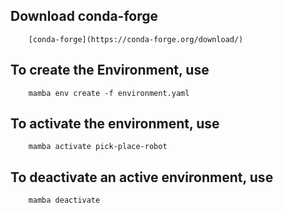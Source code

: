 ## Download conda-forge
```
    [conda-forge](https://conda-forge.org/download/)
```
## To create the Environment, use
```
    mamba env create -f environment.yaml
```
## To activate the environment, use
```
    mamba activate pick-place-robot
```
## To deactivate an active environment, use
```
    mamba deactivate
```